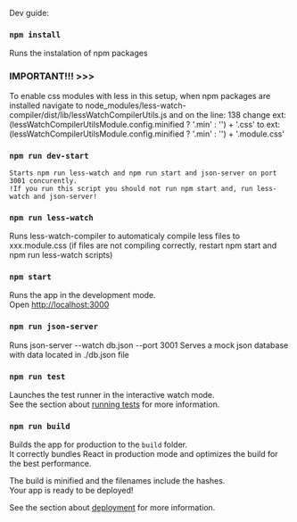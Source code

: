 Dev guide:

### `npm install`

Runs the instalation of npm packages
### IMPORTANT!!! >>> 
To enable css modules with less in this setup, when npm packages are installed navigate to node_modules/less-watch-compiler/dist/lib/lessWatchCompilerUtils.js
    and on the line: 138 change
        ext: (lessWatchCompilerUtilsModule.config.minified ? '.min' : '') + '.css'
    to
        ext: (lessWatchCompilerUtilsModule.config.minified ? '.min' : '') + '.module.css'
    
### `npm run dev-start`
    Starts npm run less-watch and npm run start and json-server on port 3001 concurently.
    !If you run this script you should not run npm start and, run less-watch and json-server!

### `npm run less-watch`

Runs less-watch-compiler to automaticaly compile less files to xxx.module.css
(if files are not compiling correctly, restart npm start and npm run less-watch scripts)

### `npm start`

Runs the app in the development mode.<br />
Open [http://localhost:3000](http://localhost:3000)

### `npm run json-server`

Runs json-server --watch db.json --port 3001
Serves a mock json database with data located in ./db.json file

### `npm run test`

Launches the test runner in the interactive watch mode.<br />
See the section about [running tests](https://facebook.github.io/create-react-app/docs/running-tests) for more information.

### `npm run build`

Builds the app for production to the `build` folder.<br />
It correctly bundles React in production mode and optimizes the build for the best performance.

The build is minified and the filenames include the hashes.<br />
Your app is ready to be deployed!

See the section about [deployment](https://facebook.github.io/create-react-app/docs/deployment) for more information.
<!-- 
### `yarn eject`

**Note: this is a one-way operation. Once you `eject`, you can’t go back!**

If you aren’t satisfied with the build tool and configuration choices, you can `eject` at any time. This command will remove the single build dependency from your project.

Instead, it will copy all the configuration files and the transitive dependencies (webpack, Babel, ESLint, etc) right into your project so you have full control over them. All of the commands except `eject` will still work, but they will point to the copied scripts so you can tweak them. At this point you’re on your own.

You don’t have to ever use `eject`. The curated feature set is suitable for small and middle deployments, and you shouldn’t feel obligated to use this feature. However we understand that this tool wouldn’t be useful if you couldn’t customize it when you are ready for it.

## Learn More

You can learn more in the [Create React App documentation](https://facebook.github.io/create-react-app/docs/getting-started).

To learn React, check out the [React documentation](https://reactjs.org/).

### Code Splitting

This section has moved here: https://facebook.github.io/create-react-app/docs/code-splitting

### Analyzing the Bundle Size

This section has moved here: https://facebook.github.io/create-react-app/docs/analyzing-the-bundle-size

### Making a Progressive Web App

This section has moved here: https://facebook.github.io/create-react-app/docs/making-a-progressive-web-app

### Advanced Configuration

This section has moved here: https://facebook.github.io/create-react-app/docs/advanced-configuration

### Deployment

This section has moved here: https://facebook.github.io/create-react-app/docs/deployment

### `yarn build` fails to minify

This section has moved here: https://facebook.github.io/create-react-app/docs/troubleshooting#npm-run-build-fails-to-minify -->
